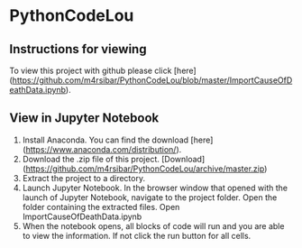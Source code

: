 # PythonCodeLou

## Instructions for viewing
To view this project with github please click [here] (https://github.com/m4rsibar/PythonCodeLou/blob/master/ImportCauseOfDeathData.ipynb).

## View in Jupyter Notebook
1. Install Anaconda. You can find the download [here] (https://www.anaconda.com/distribution/).
3. Download the .zip file of this project. [Download] (https://github.com/m4rsibar/PythonCodeLou/archive/master.zip)
4. Extract the project to a directory.
5. Launch Jupyter Notebook. In the browser window that opened with the launch of Jupyter Notebook, navigate to the project folder. Open the folder containing the extracted files. Open ImportCauseOfDeathData.ipynb
6. When the notebook opens, all blocks of code will run and you are able to view the information. If not click the run button for all cells.
